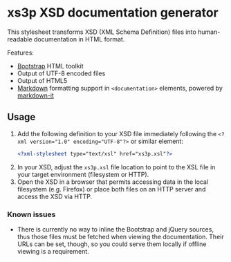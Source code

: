 # xs3p XSD documentation generator

This stylesheet transforms XSD (XML Schema Definition) files into 
human-readable documentation in HTML format.

Features:
 - [Bootstrap](https://getbootstrap.com "Bootstrap homepage") HTML toolkit
 - Output of UTF-8 encoded files
 - Output of HTML5
 - [Markdown](https://daringfireball.net/projects/markdown/ "Markdown homepage")
   formatting support in `<documentation>` elements, powered by
   [markdown-it](https://github.com/markdown-it/markdown-it "markdown-it homepage")

## Usage

1. Add the following definition to your XSD file immediately following the 
   `<?xml version="1.0" encoding="UTF-8"?>` or similar element:
   ```xml
   <?xml-stylesheet type="text/xsl" href="xs3p.xsl"?>
   ```
2. In your XSD, adjust the `xs3p.xsl` file location to point to the XSL 
   file in your target environment (filesystem or HTTP).
3. Open the XSD in a browser that permits accessing data in the local 
   filesystem (e.g. Firefox) or place both files on an HTTP server and 
   access the XSD via HTTP.

### Known issues

 * There is currently no way to inline the Bootstrap and jQuery sources, thus
   those files must be fetched when viewing the documentation. Their URLs can
   be set, though, so you could serve them locally if offline viewing is a
   requirement.
